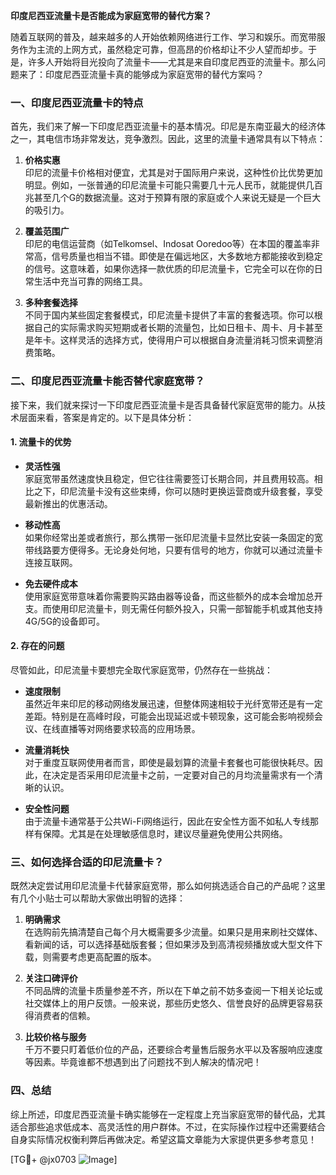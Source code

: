 **印度尼西亚流量卡是否能成为家庭宽带的替代方案？**

随着互联网的普及，越来越多的人开始依赖网络进行工作、学习和娱乐。而宽带服务作为主流的上网方式，虽然稳定可靠，但高昂的价格却让不少人望而却步。于是，许多人开始将目光投向了流量卡——尤其是来自印度尼西亚的流量卡。那么问题来了：印度尼西亚流量卡真的能够成为家庭宽带的替代方案吗？

### 一、印度尼西亚流量卡的特点

首先，我们来了解一下印度尼西亚流量卡的基本情况。印尼是东南亚最大的经济体之一，其电信市场非常发达，竞争激烈。因此，这里的流量卡通常具有以下特点：

1. **价格实惠**  
   印尼的流量卡价格相对便宜，尤其是对于国际用户来说，这种性价比优势更加明显。例如，一张普通的印尼流量卡可能只需要几十元人民币，就能提供几百兆甚至几个G的数据流量。这对于预算有限的家庭或个人来说无疑是一个巨大的吸引力。

2. **覆盖范围广**  
   印尼的电信运营商（如Telkomsel、Indosat Ooredoo等）在本国的覆盖率非常高，信号质量也相当不错。即使是在偏远地区，大多数地方都能接收到稳定的信号。这意味着，如果你选择一款优质的印尼流量卡，它完全可以在你的日常生活中充当可靠的网络工具。

3. **多种套餐选择**  
   不同于国内某些固定套餐模式，印尼流量卡提供了丰富的套餐选项。你可以根据自己的实际需求购买短期或者长期的流量包，比如日租卡、周卡、月卡甚至是年卡。这样灵活的选择方式，使得用户可以根据自身流量消耗习惯来调整消费策略。

### 二、印度尼西亚流量卡能否替代家庭宽带？

接下来，我们就来探讨一下印度尼西亚流量卡是否具备替代家庭宽带的能力。从技术层面来看，答案是肯定的。以下是具体分析：

#### 1. 流量卡的优势

- **灵活性强**  
  家庭宽带虽然速度快且稳定，但它往往需要签订长期合同，并且费用较高。相比之下，印尼流量卡没有这些束缚，你可以随时更换运营商或升级套餐，享受最新推出的优惠活动。

- **移动性高**  
  如果你经常出差或者旅行，那么携带一张印尼流量卡显然比安装一条固定的宽带线路要方便得多。无论身处何地，只要有信号的地方，你就可以通过流量卡连接互联网。

- **免去硬件成本**  
  使用家庭宽带意味着你需要购买路由器等设备，而这些额外的成本会增加总开支。而使用印尼流量卡，则无需任何额外投入，只需一部智能手机或其他支持4G/5G的设备即可。

#### 2. 存在的问题

尽管如此，印尼流量卡要想完全取代家庭宽带，仍然存在一些挑战：

- **速度限制**  
  虽然近年来印尼的移动网络发展迅速，但整体网速相较于光纤宽带还是有一定差距。特别是在高峰时段，可能会出现延迟或卡顿现象，这可能会影响视频会议、在线直播等对网络要求较高的应用场景。

- **流量消耗快**  
  对于重度互联网使用者而言，即使是最划算的流量卡套餐也可能很快耗尽。因此，在决定是否采用印尼流量卡之前，一定要对自己的月均流量需求有一个清晰的认识。

- **安全性问题**  
  由于流量卡通常基于公共Wi-Fi网络运行，因此在安全性方面不如私人专线那样有保障。尤其是在处理敏感信息时，建议尽量避免使用公共网络。

### 三、如何选择合适的印尼流量卡？

既然决定尝试用印尼流量卡代替家庭宽带，那么如何挑选适合自己的产品呢？这里有几个小贴士可以帮助大家做出明智的选择：

1. **明确需求**  
   在选购前先搞清楚自己每个月大概需要多少流量。如果只是用来刷社交媒体、看新闻的话，可以选择基础版套餐；但如果涉及到高清视频播放或大型文件下载，则需要考虑更高配置的版本。

2. **关注口碑评价**  
   不同品牌的流量卡质量参差不齐，所以在下单之前不妨多查阅一下相关论坛或社交媒体上的用户反馈。一般来说，那些历史悠久、信誉良好的品牌更容易获得消费者的信赖。

3. **比较价格与服务**  
   千万不要只盯着低价位的产品，还要综合考量售后服务水平以及客服响应速度等因素。毕竟谁都不想遇到出了问题找不到人解决的情况吧！

### 四、总结

综上所述，印度尼西亚流量卡确实能够在一定程度上充当家庭宽带的替代品，尤其适合那些追求低成本、高灵活性的用户群体。不过，在实际操作过程中还需要结合自身实际情况权衡利弊后再做决定。希望这篇文章能为大家提供更多参考意见！

[TG💪+ @jx0703 ![Image](https://github.com/user-attachments/assets/dbca1d08-cadb-493c-b0ec-ad6f7a83f270)]